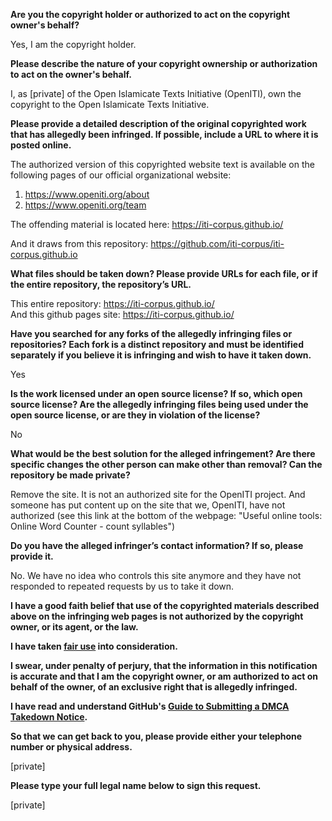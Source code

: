 **Are you the copyright holder or authorized to act on the copyright owner's behalf?**

Yes, I am the copyright holder.

**Please describe the nature of your copyright ownership or authorization to act on the owner's behalf.**

I, as [private] of the Open Islamicate Texts Initiative (OpenITI), own the copyright to the Open Islamicate Texts Initiative.

**Please provide a detailed description of the original copyrighted work that has allegedly been infringed. If possible, include a URL to where it is posted online.**

The authorized version of this copyrighted website text is available on the following pages of our official organizational website:  
1) https://www.openiti.org/about  
2) https://www.openiti.org/team

The offending material is located here: https://iti-corpus.github.io/

And it draws from this repository: https://github.com/iti-corpus/iti-corpus.github.io

**What files should be taken down? Please provide URLs for each file, or if the entire repository, the repository’s URL.**

This entire repository: https://iti-corpus.github.io/  
And this github pages site: https://iti-corpus.github.io/

**Have you searched for any forks of the allegedly infringing files or repositories? Each fork is a distinct repository and must be identified separately if you believe it is infringing and wish to have it taken down.**

Yes

**Is the work licensed under an open source license? If so, which open source license? Are the allegedly infringing files being used under the open source license, or are they in violation of the license?**

No

**What would be the best solution for the alleged infringement? Are there specific changes the other person can make other than removal? Can the repository be made private?**

Remove the site. It is not an authorized site for the OpenITI project. And someone has put content up on the site that we, OpenITI, have not authorized (see this link at the bottom of the webpage: "Useful online tools: Online Word Counter - count syllables")

**Do you have the alleged infringer’s contact information? If so, please provide it.**

No. We have no idea who controls this site anymore and they have not responded to repeated requests by us to take it down.

**I have a good faith belief that use of the copyrighted materials described above on the infringing web pages is not authorized by the copyright owner, or its agent, or the law.**

**I have taken <a href="https://www.lumendatabase.org/topics/22">fair use</a> into consideration.**

**I swear, under penalty of perjury, that the information in this notification is accurate and that I am the copyright owner, or am authorized to act on behalf of the owner, of an exclusive right that is allegedly infringed.**

**I have read and understand GitHub's <a href="https://help.github.com/articles/guide-to-submitting-a-dmca-takedown-notice/">Guide to Submitting a DMCA Takedown Notice</a>.**

**So that we can get back to you, please provide either your telephone number or physical address.**

[private]

**Please type your full legal name below to sign this request.**

[private]
